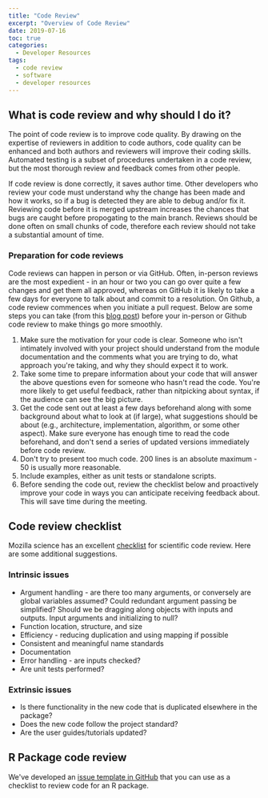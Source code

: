 ```yaml
---
title: "Code Review"
excerpt: "Overview of Code Review"
date: 2019-07-16
toc: true
categories:
  - Developer Resources
tags:
  - code review
  - software
  - developer resources
---
```




What is code review and why should I do it?
-------------------------------------------

The point of code review is to improve code quality. By drawing on the
expertise of reviewers in addition to code authors, code quality can be
enhanced and both authors and reviewers will improve their coding
skills. Automated testing is a subset of procedures undertaken in a code
review, but the most thorough review and feedback comes from other
people.

If code review is done correctly, it saves author time. Other developers
who review your code must understand why the change has been made and
how it works, so if a bug is detected they are able to debug and/or fix
it. Reviewing code before it is merged upstream increases the chances
that bugs are caught before propogating to the main branch. Reviews
should be done often on small chunks of code, therefore each review
should not take a substantial amount of time.

### Preparation for code reviews

Code reviews can happen in person or via GitHub. Often, in-person
reviews are the most expedient - in an hour or two you can go over quite
a few changes and get them all approved, whereas on GitHub it is likely
to take a few days for everyone to talk about and commit to a
resolution. On Github, a code review commences when you initiate a pull
request. Below are some steps you can take (from this [blog
post](http://fperez.org/py4science/code_reviews.html)) before your
in-person or Github code review to make things go more smoothly.

1.  Make sure the motivation for your code is clear. Someone who isn't
    intimately involved with your project should understand from the
    module documentation and the comments what you are trying to do,
    what approach you're taking, and why they should expect it to work.
2.  Take some time to prepare information about your code that will
    answer the above questions even for someone who hasn't read the
    code. You're more likely to get useful feedback, rather than
    nitpicking about syntax, if the audience can see the big picture.
3.  Get the code sent out at least a few days beforehand along with some
    background about what to look at (if large), what suggestions should be about (e.g., architecture, implementation, algorithm, or some other aspect). Make sure everyone has enough time to read the code beforehand, and don't send a series of updated versions immediately before code
    review.
4.  Don't try to present too much code. 200 lines is an absolute maximum - 50
    is usually more reasonable.
5.  Include examples, either as unit tests or standalone scripts.
6.  Before sending the code out, review the checklist below and
    proactively improve your code in ways you can anticipate receiving
    feedback about. This will save time during the meeting.

Code review checklist
---------------------

Mozilla science has an excellent
[checklist](https://mozillascience.github.io/codeReview/review.html) for
scientific code review.  Here are some additional suggestions.

### Intrinsic issues

-   Argument handling - are there too many arguments, or conversely are
    global variables assumed? Could redundant argument passing be
    simplified? Should we be dragging along objects with inputs and
    outputs. Input arguments and initializing to null?
-   Function location, structure, and size
-   Efficiency - reducing duplication and using mapping if possible
-   Consistent and meaningful name standards
-   Documentation
-   Error handling - are inputs checked?
-   Are unit tests performed?

### Extrinsic issues

-   Is there functionality in the new code that is duplicated elsewhere
    in the package?
-   Does the new code follow the project standard?
-   Are the user guides/tutorials updated?

R Package code review 
---------------------

We've developed an [issue template in GitHub](https://github.com/nmfs-general-modeling-tools/nmfs-general-modeling-tools.github.io/blob/main/.github/ISSUE_TEMPLATE/r-package-code-review.md) that you can use as a checklist to review code for an R package. 
